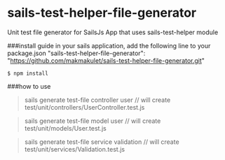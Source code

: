 # sails-test-helper-file-generator
Unit test file generator for SailsJs App that uses sails-test-helper module


###install guide
in your sails application, add the following line to your package.json
"sails-test-helper-file-generator": "https://github.com/makmakulet/sails-test-helper-file-generator.git" 

```
$ npm install
```
###how to use
> sails generate test-file controller user     // will create test/unit/controllers/UserController.test.js

> sails generate test-file model user          // will create test/unit/models/User.test.js

> sails generate test-file service validation  // will create test/unit/services/Validation.test.js